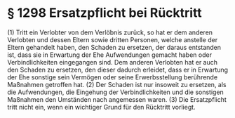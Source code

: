 # § 1298 Ersatzpflicht bei Rücktritt
(1) Tritt ein Verlobter von dem Verlöbnis zurück, so hat er dem anderen Verlobten und dessen Eltern sowie dritten Personen, welche anstelle der Eltern gehandelt haben, den Schaden zu ersetzen, der daraus entstanden ist, dass sie in Erwartung der Ehe Aufwendungen gemacht haben oder Verbindlichkeiten eingegangen sind. Dem anderen Verlobten hat er auch den Schaden zu ersetzen, den dieser dadurch erleidet, dass er in Erwartung der Ehe sonstige sein Vermögen oder seine Erwerbsstellung berührende Maßnahmen getroffen hat.
(2) Der Schaden ist nur insoweit zu ersetzen, als die Aufwendungen, die Eingehung der Verbindlichkeiten und die sonstigen Maßnahmen den Umständen nach angemessen waren.
(3) Die Ersatzpflicht tritt nicht ein, wenn ein wichtiger Grund für den Rücktritt vorliegt.